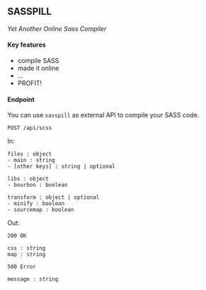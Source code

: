 ## SASSPILL

*Yet Another Online Sass Compiler*

#### Key features

- compile SASS
- made it online
- ...
- PROFIT!

#### Endpoint

You can use `sasspill` as external API to compile your SASS code.

```
POST /api/scss
```

In: 

```
files : object
- main : string
- [other keys] : string | optional

libs : object
- bourbon : boolean

transform : object | optional
- minify : boolean
- sourcemap : boolean
```

Out:

```
200 OK

css : string
map : string
```

```
500 Error

message : string
```
